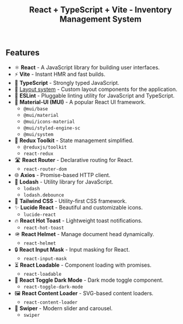 <h2 align="center"> React + TypeScript + Vite - Inventory Management System </h2><br>

## Features

- ⚛️ **React** - A JavaScript library for building user interfaces.
- ⚡️ **Vite** - Instant HMR and fast builds.
- 📜 **TypeScript** - Strongly typed JavaScript.
- 📑 [Layout system](./src/layouts) - Custom layout components for the application.
- 🧹 **ESLint** - Pluggable linting utility for JavaScript and TypeScript.
- 🎨 **Material-UI (MUI)** - A popular React UI framework.
  - `@mui/base`
  - `@mui/material`
  - `@mui/icons-material`
  - `@mui/styled-engine-sc`
  - `@mui/system`
- 🧰 **Redux Toolkit** - State management simplified.
  - `@reduxjs/toolkit`
  - `react-redux`
- 🛣️ **React Router** - Declarative routing for React.
  - `react-router-dom`
- 🌐 **Axios** - Promise-based HTTP client.
- 🧹 **Lodash** - Utility library for JavaScript.
  - `lodash`
  - `lodash.debounce`
- 🎨 **Tailwind CSS** - Utility-first CSS framework.
- ✨ **Lucide React** - Beautiful and customizable icons.
  - `lucide-react`
- 🔥 **React Hot Toast** - Lightweight toast notifications.
  - `react-hot-toast`
- 🪖 **React Helmet** - Manage document head dynamically.
  - `react-helmet`
- 🔒 **React Input Mask** - Input masking for React.
  - `react-input-mask`
- ⏳ **React Loadable** - Component loading with promises.
  - `react-loadable`
- 🌙 **React Toggle Dark Mode** - Dark mode toggle component.
  - `react-toggle-dark-mode`
- 🖼️ **React Content Loader** - SVG-based content loaders.
  - `react-content-loader`
- 🎠 **Swiper** - Modern slider and carousel.
  - `swiper`
